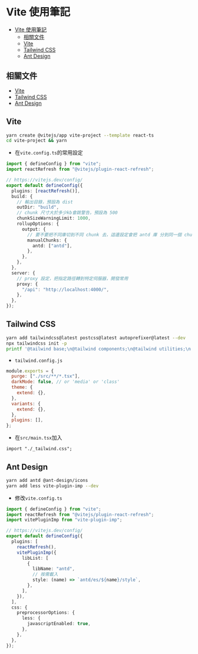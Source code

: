 # Vite 使用筆記

- [Vite 使用筆記](#vite-使用筆記)
  - [相關文件](#相關文件)
  - [Vite](#vite)
  - [Tailwind CSS](#tailwind-css)
  - [Ant Design](#ant-design)

## 相關文件

- [Vite](https://cn.vitejs.dev/)
- [Tailwind CSS](https://tailwindcss.com/)
- [Ant Design](https://ant.design/index-cn)

## Vite

```bash
yarn create @vitejs/app vite-project --template react-ts
cd vite-project && yarn
```

- 在`vite.config.ts`的常用設定

```ts
import { defineConfig } from "vite";
import reactRefresh from "@vitejs/plugin-react-refresh";

// https://vitejs.dev/config/
export default defineConfig({
  plugins: [reactRefresh()],
  build: {
    // 輸出目錄，預設為 dist
    outDir: "build",
    // chunk 尺寸大於多少kb會跳警告，預設為 500
    chunkSizeWarningLimit: 1000,
    rollupOptions: {
      output: {
        // 要不要把不同庫切到不同 chunk 去，這邊設定會把 antd 庫 分到同一個 chunk
        manualChunks: {
          antd: ["antd"],
        },
      },
    },
  },
  server: {
    // proxy 設定，把指定路徑轉到特定伺服器，開發常用
    proxy: {
      "/api": "http://localhost:4000/",
    },
  },
});
```

## Tailwind CSS

```bash
yarn add tailwindcss@latest postcss@latest autoprefixer@latest --dev
npx tailwindcss init -p
printf '@tailwind base;\n@tailwind components;\n@tailwind utilities;\n' >> src/_tailwind.css
```

- `tailwind.config.js`

```js
module.exports = {
  purge: ["./src/**/*.tsx"],
  darkMode: false, // or 'media' or 'class'
  theme: {
    extend: {},
  },
  variants: {
    extend: {},
  },
  plugins: [],
};
```

- 在`src/main.tsx`加入

```tsx
import "./_tailwind.css";
```

## Ant Design

```bash
yarn add antd @ant-design/icons
yarn add less vite-plugin-imp --dev
```

- 修改`vite.config.ts`

```ts
import { defineConfig } from "vite";
import reactRefresh from "@vitejs/plugin-react-refresh";
import vitePluginImp from "vite-plugin-imp";

// https://vitejs.dev/config/
export default defineConfig({
  plugins: [
    reactRefresh(),
    vitePluginImp({
      libList: [
        {
          libName: "antd",
          // 按需載入
          style: (name) => `antd/es/${name}/style`,
        },
      ],
    }),
  ],
  css: {
    preprocessorOptions: {
      less: {
        javascriptEnabled: true,
      },
    },
  },
});
```
